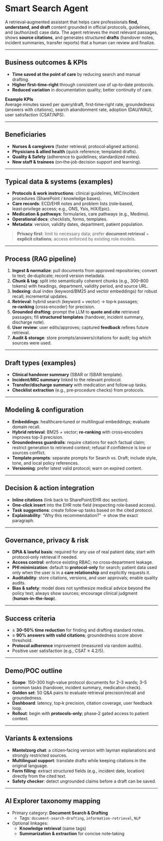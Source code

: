 # Smart Search Agent

A retrieval‑augmented assistant that helps care professionals **find, understand, and draft** content grounded in official protocols, guidelines, and (authorized) case data. The agent retrieves the most relevant passages, shows **source citations**, and generates structured **drafts** (handover notes, incident summaries, transfer reports) that a human can review and finalize.

---

## Business outcomes & KPIs
- **Time saved at the point of care** by reducing search and manual drafting.
- **Higher first‑time‑right** through consistent use of up‑to‑date protocols.
- **Reduced variation** in documentation quality; better continuity of care.

**Example KPIs**  
Average minutes saved per query/draft, first‑time‑right rate, groundedness (answers with citations), search abandonment rate, adoption (DAU/WAU), user satisfaction (CSAT/NPS).

---

## Beneficiaries
- **Nurses & caregivers** (faster retrieval; protocol‑aligned actions).
- **Physicians & allied health** (quick reference; templated drafts).
- **Quality & Safety** (adherence to guidelines; standardized notes).
- **New staff & trainees** (on‑the‑job decision support and learning).

---

## Typical data & systems (examples)
- **Protocols & work instructions**: clinical guidelines, MIC/incident procedures (SharePoint / knowledge bases).
- **Care records**: ECD/EHR notes and problem lists (role‑based, least‑privilege access; e.g., ONS, Ysis, HiX/Epic).
- **Medication & pathways**: formularies, care pathways (e.g., Medimo).
- **Operational docs**: checklists, forms, templates.
- **Metadata**: version, validity dates, department, patient population.

> **Privacy first**: limit to necessary data; prefer **document retrieval** + **explicit citations**; access enforced by existing role models.

---

## Process (RAG pipeline)
1. **Ingest & normalize**: pull documents from approved repositories; convert to text; de‑duplicate; record version metadata.
2. **Chunk & tag**: split into semantically coherent chunks (e.g., 300–800 tokens) with headings, department, validity period, and source URL.
3. **Indexing**: dual index (keyword/BM25 and vector embeddings) for robust recall; incremental updates.
4. **Retrieval**: hybrid search (keyword + vector) → top‑k passages; **re‑ranking** (cross‑encoder) for precision.
5. **Grounded drafting**: prompt the LLM to **quote and cite** retrieved passages; fill **structured templates** (handover, incident summary, discharge note).
6. **User review**: user edits/approves; captured **feedback** refines future retrieval.
7. **Audit & storage**: store prompts/answers/citations for audit; log which sources were used.

---

## Draft types (examples)
- **Clinical handover summary** (SBAR or ISBAR template).
- **Incident/MIC summary** linked to the relevant protocol.
- **Transfer/discharge summary** with medication and follow‑up tasks.
- **Checklist extraction** (e.g., pre‑procedure checks) from protocols.

---

## Modeling & configuration
- **Embeddings**: healthcare‑tuned or multilingual embeddings; evaluate domain recall.
- **Hybrid retrieval**: BM25 + vector; **re‑ranking** with cross‑encoders improves top‑3 precision.
- **Groundedness guardrails**: require citations for each factual claim; restrict generation to retrieved context; refusal if confidence is low or sources conflict.
- **Template prompts**: separate prompts for Search vs. Draft; include style, tone, and local policy references.
- **Versioning**: prefer latest valid protocol; warn on expired content.

---

## Decision & action integration
- **Inline citations** (link back to SharePoint/EHR doc section).
- **One‑click insert** into the EHR note field (respecting role‑based access).
- **Task suggestions**: create follow‑up tasks based on the cited protocol.
- **Explainability**: “Why this recommendation?” → show the exact paragraph.

---

## Governance, privacy & risk
- **DPIA & lawful basis**: required for any use of real patient data; start with protocol‑only retrieval if needed.
- **Access control**: enforce existing RBAC; no cross‑department leakage.
- **PHI minimization**: default to **protocol‑only** for search; patient data used only when the user is in a **care relationship** and explicitly requests it.
- **Auditability**: store citations, versions, and user approvals; enable quality audits.
- **Bias & safety**: model does not synthesize medical advice beyond the policy text; always show sources; encourage clinical judgment (**human‑in‑the‑loop**).

---

## Success criteria
- ≥ **30–50% time reduction** for finding and drafting standard notes.
- ≥ **90% answers with valid citations**; groundedness score above threshold.
- **Protocol adherence** improvement (measured via random audits).
- Positive user satisfaction (e.g., CSAT ≥ 4.2/5).

---

## Demo/POC outline
- **Scope**: 150–300 high‑value protocol documents for 2–3 wards; 3–5 common tasks (handover, incident summary, medication check).
- **Golden set**: 50 Q&A pairs to evaluate retrieval precision/recall and groundedness.
- **Dashboard**: latency, top‑k precision, citation coverage, user feedback loop.
- **Rollout**: begin with **protocols‑only**; phase‑2 gated access to patient context.

---

## Variants & extensions
- **Mantelzorg chat**: a citizen‑facing version with layman explanations and strongly restricted sources.
- **Multilingual support**: translate drafts while keeping citations in the original language.
- **Form filling**: extract structured fields (e.g., incident date, location) directly from the cited text.
- **Safety checker**: detect ungrounded claims before a draft can be saved.

---

## AI Explorer taxonomy mapping
- Primary category: **Document Search & Drafting**  
  - Tags: `document-search-drafting`, `information-retrieval`, `NLP`
- Optional linkages:  
  - **Knowledge retrieval** (same tags)  
  - **Summarization & extraction** for concise note‑taking
